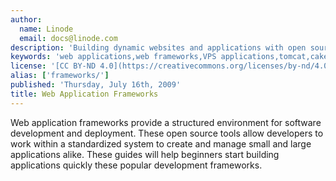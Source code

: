 ```yaml
---
author:
  name: Linode
  email: docs@linode.com
description: 'Building dynamic websites and applications with open source frameworks.'
keywords: 'web applications,web frameworks,VPS applications,tomcat,cakephp,catalyst,django,ruby-on-rails,seaside'
license: '[CC BY-ND 4.0](https://creativecommons.org/licenses/by-nd/4.0)'
alias: ['frameworks/']
published: 'Thursday, July 16th, 2009'
title: Web Application Frameworks
---
```


Web application frameworks provide a structured environment for software development and deployment. These open source tools allow developers to work within a standardized system to create and manage small and large applications alike. These guides will help beginners start building applications quickly these popular development frameworks.
